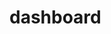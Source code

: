 <!-- generated by markdown-notes-tree -->

# dashboard

<!-- optional markdown-notes-tree directory description starts here -->

<!-- optional markdown-notes-tree directory description ends here -->


